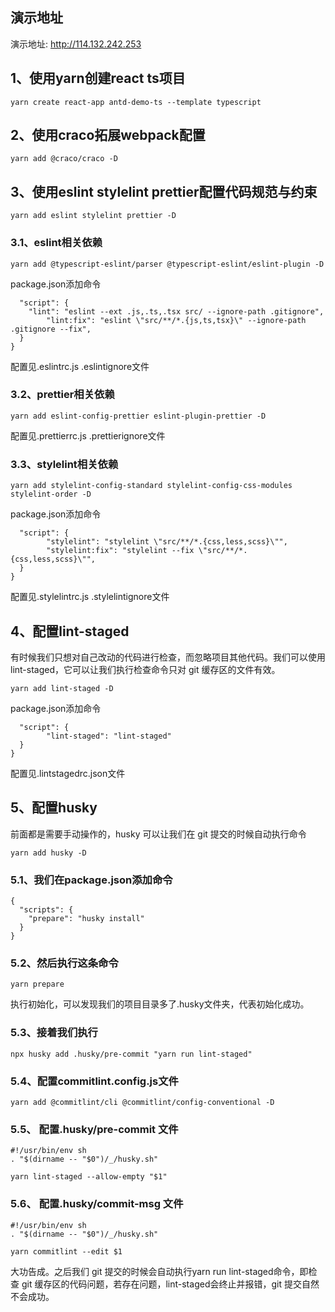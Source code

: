 ## 演示地址
演示地址: http://114.132.242.253

## 1、使用yarn创建react ts项目
``` 
yarn create react-app antd-demo-ts --template typescript 
```

## 2、使用craco拓展webpack配置
```
yarn add @craco/craco -D
```

## 3、使用eslint stylelint prettier配置代码规范与约束
```
yarn add eslint stylelint prettier -D
```
 
### 3.1、eslint相关依赖
```yarn add @typescript-eslint/parser @typescript-eslint/eslint-plugin -D```

package.json添加命令
```{
  "script": {
    "lint": "eslint --ext .js,.ts,.tsx src/ --ignore-path .gitignore",
		"lint:fix": "eslint \"src/**/*.{js,ts,tsx}\" --ignore-path .gitignore --fix",
  }
}
```

配置见.eslintrc.js .eslintignore文件

### 3.2、prettier相关依赖
```
yarn add eslint-config-prettier eslint-plugin-prettier -D
```

配置见.prettierrc.js .prettierignore文件

### 3.3、stylelint相关依赖
```
yarn add stylelint-config-standard stylelint-config-css-modules stylelint-order -D
```

package.json添加命令
```{
  "script": {
    	"stylelint": "stylelint \"src/**/*.{css,less,scss}\"",
		"stylelint:fix": "stylelint --fix \"src/**/*.{css,less,scss}\"",
  }
}
```
配置见.stylelintrc.js .stylelintignore文件

## 4、配置lint-staged

有时候我们只想对自己改动的代码进行检查，而忽略项目其他代码。我们可以使用lint-staged，它可以让我们执行检查命令只对 git 缓存区的文件有效。

```
yarn add lint-staged -D
```

package.json添加命令
```{
  "script": {
   		"lint-staged": "lint-staged"
  }
}
```
配置见.lintstagedrc.json文件

## 5、配置husky

前面都是需要手动操作的，husky 可以让我们在 git 提交的时候自动执行命令

```
yarn add husky -D
```

### 5.1、我们在package.json添加命令
```
{
  "scripts": {
    "prepare": "husky install"
  }
}
```

### 5.2、然后执行这条命令
```
yarn prepare
```

执行初始化，可以发现我们的项目目录多了.husky文件夹，代表初始化成功。

### 5.3、接着我们执行
```
npx husky add .husky/pre-commit "yarn run lint-staged"
```

### 5.4、配置commitlint.config.js文件
```
yarn add @commitlint/cli @commitlint/config-conventional -D
```

### 5.5、 配置.husky/pre-commit 文件

```
#!/usr/bin/env sh
. "$(dirname -- "$0")/_/husky.sh"

yarn lint-staged --allow-empty "$1"
```

### 5.6、 配置.husky/commit-msg 文件
```
#!/usr/bin/env sh
. "$(dirname -- "$0")/_/husky.sh"

yarn commitlint --edit $1
```

大功告成。之后我们 git 提交的时候会自动执行yarn run lint-staged命令，即检查 git 缓存区的代码问题，若存在问题，lint-staged会终止并报错，git 提交自然不会成功。